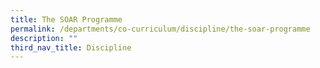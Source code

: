 ```yaml
---
title: The SOAR Programme
permalink: /departments/co-curriculum/discipline/the-soar-programme
description: ""
third_nav_title: Discipline
---
```

